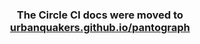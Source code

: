 <h3 align="center">
	The Circle CI docs were moved to <a href='https://urbanquakers.github.io/pantograph/best-practices/continuous-integration/#circleci-integration'>urbanquakers.github.io/pantograph</a>
</h3>
